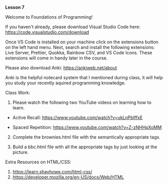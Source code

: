 **Lesson 7**

Welcome to Foundations of Programming!

If you haven't already, please download Visual Studio Code here: https://code.visualstudio.com/download

Once VS Code is installed on your machine click on the extensions button on the left hand menu. Next, search and install the following extensions: Live Server, Prettier, Quokka, Rainbow CSV, and VS Code Icons. These extensions will come in handy later in the course.

Please also download Anki: https://ankiweb.net/about

Anki is the helpful notecard system that I mentioned during class, it will help you study your recently aquired programming knowledge.

Class Work:

1. Please watch the following two YouTube videos on learning how to learn.

- Acitve Recall: https://www.youtube.com/watch?v=ukLnPbIffxE

- Spaced Repetition: https://www.youtube.com/watch?v=Z-zNHHpXoMM

2. Complete the brownies.html file with the semantically appropriate tags.

3. Build a bbc.html file with all the appropriate tags by just looking at the picture.

Extra Resources on HTML/CSS:

1. https://learn.shayhowe.com/html-css/
2. https://developer.mozilla.org/en-US/docs/Web/HTML
